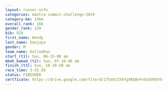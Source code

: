 ```yaml
---
layout: runner-info 
categories: mantra-summit-challenge-2019 
category-km: 15km 
overall_rank: 166
gender_rank: 120
bib: 928
first_name: Hendy
last_name: Sanjaya
gender: M
team_name: KulineRun
start_(t1): Sun, 06-15-00 am
mbah_kamad_(t2): Sun, 07-16-46 am
finish_(t3): Sun, 10-10-58 am
race_time: 3-55-58
status: FINISHER
certficate: https-//drive.google.com/file/d/1f5dXzIYAfgXRbBnFnGo5V0XYhsOeJ9pb/view?usp=sharing
---
```


